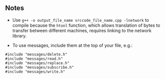 ## Notes
* Use `g++ -o output_file_name srccode_file_name.cpp -lnetwork` to compile because the `htonl` function, which allows translation of bytes to transfer between different machines, requires linking to the network library.

* To use messages, include them at the top of your file, e.g.:
```
#include "messages/delete.h"
#include "messages/read.h"
#include "messages/replace.h"
#include "messages/subscribe.h"
#include "messages/write.h"
```
